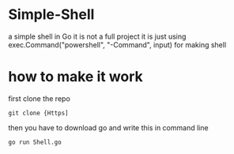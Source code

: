 # Simple-Shell
a simple shell in Go it is not a full project it is just using exec.Command("powershell", "-Command", input) for making shell

# how to make it work 

first clone the repo 

```
git clone {Https]
```

then you have to download go and write this in command line

```
go run Shell.go
```
